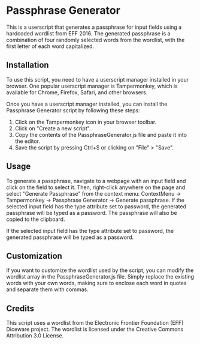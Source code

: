 # Passphrase Generator

This is a userscript that generates a passphrase for input fields using a hardcoded wordlist from EFF 2016. The generated passphrase is a combination of four randomly selected words from the wordlist, with the first letter of each word capitalized.

## Installation

To use this script, you need to have a userscript manager installed in your browser. One popular userscript manager is Tampermonkey, which is available for Chrome, Firefox, Safari, and other browsers.

Once you have a userscript manager installed, you can install the Passphrase Generator script by following these steps:

1. Click on the Tampermonkey icon in your browser toolbar.
2. Click on "Create a new script".
3. Copy the contents of the PassphraseGenerator.js file and paste it into the editor.
4. Save the script by pressing Ctrl+S or clicking on "File" > "Save".

## Usage

To generate a passphrase, navigate to a webpage with an input field and click on the field to select it. Then, right-click anywhere on the page and select "Generate Passphrase" from the context menu: ContextMenu -> Tampermonkey -> Passphrase Generator -> Generate passphrase. If the selected input field has the type attribute set to password, the generated passphrase will be typed as a password. The passphrase will also be copied to the clipboard.

If the selected input field has the type attribute set to password, the generated passphrase will be typed as a password.

## Customization

If you want to customize the wordlist used by the script, you can modify the wordlist array in the PassphraseGenerator.js file. Simply replace the existing words with your own words, making sure to enclose each word in quotes and separate them with commas.

## Credits

This script uses a wordlist from the Electronic Frontier Foundation (EFF) Diceware project. The wordlist is licensed under the Creative Commons Attribution 3.0 License.